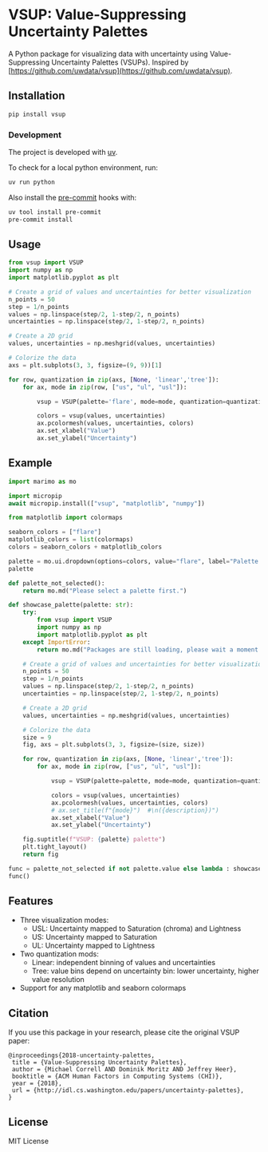 # VSUP: Value-Suppressing Uncertainty Palettes

A Python package for visualizing data with uncertainty using Value-Suppressing Uncertainty Palettes (VSUPs). Inspired by [https://github.com/uwdata/vsup](https://github.com/uwdata/vsup).

## Installation

```bash
pip install vsup
```

### Development

The project is developed with [uv](https://docs.astral.sh/uv/).

To check for a local python environment, run:

```bash
uv run python
```

Also install the [pre-commit](https://pre-commit.com/) hooks with:

```bash
uv tool install pre-commit
pre-commit install
```

## Usage
```python
from vsup import VSUP
import numpy as np
import matplotlib.pyplot as plt

# Create a grid of values and uncertainties for better visualization
n_points = 50
step = 1/n_points
values = np.linspace(step/2, 1-step/2, n_points)
uncertainties = np.linspace(step/2, 1-step/2, n_points)

# Create a 2D grid
values, uncertainties = np.meshgrid(values, uncertainties)

# Colorize the data
axs = plt.subplots(3, 3, figsize=(9, 9))[1]

for row, quantization in zip(axs, [None, 'linear','tree']):
    for ax, mode in zip(row, ["us", "ul", "usl"]):

        vsup = VSUP(palette='flare', mode=mode, quantization=quantization)

        colors = vsup(values, uncertainties)
        ax.pcolormesh(values, uncertainties, colors)
        ax.set_xlabel("Value")
        ax.set_ylabel("Uncertainty")
```

## Example

```python {marimo}
import marimo as mo

import micropip
await micropip.install(["vsup", "matplotlib", "numpy"])

from matplotlib import colormaps

seaborn_colors = ["flare"]
matplotlib_colors = list(colormaps)
colors = seaborn_colors + matplotlib_colors

palette = mo.ui.dropdown(options=colors, value="flare", label="Palette:")
palette
```

```python {marimo}
def palette_not_selected():
    return mo.md("Please select a palette first.")

def showcase_palette(palette: str):
    try:
        from vsup import VSUP
        import numpy as np
        import matplotlib.pyplot as plt
    except ImportError:
        return mo.md("Packages are still loading, please wait a moment.")

    # Create a grid of values and uncertainties for better visualization
    n_points = 50
    step = 1/n_points
    values = np.linspace(step/2, 1-step/2, n_points)
    uncertainties = np.linspace(step/2, 1-step/2, n_points)

    # Create a 2D grid
    values, uncertainties = np.meshgrid(values, uncertainties)

    # Colorize the data
    size = 9
    fig, axs = plt.subplots(3, 3, figsize=(size, size))

    for row, quantization in zip(axs, [None, 'linear','tree']):
        for ax, mode in zip(row, ["us", "ul", "usl"]):

            vsup = VSUP(palette=palette, mode=mode, quantization=quantization)

            colors = vsup(values, uncertainties)
            ax.pcolormesh(values, uncertainties, colors)
            # ax.set_title(f"{mode}")  #\n({description})")
            ax.set_xlabel("Value")
            ax.set_ylabel("Uncertainty")

    fig.suptitle(f"VSUP: {palette} palette")
    plt.tight_layout()
    return fig

func = palette_not_selected if not palette.value else lambda : showcase_palette(palette.value)
func()
```

## Features

- Three visualization modes:
  - USL: Uncertainty mapped to Saturation (chroma) and Lightness
  - US: Uncertainty mapped to Saturation
  - UL: Uncertainty mapped to Lightness
- Two quantization mods:
  - Linear: independent binning of values and uncertainties
  - Tree: value bins depend on uncertainty bin: lower uncertainty, higher value resolution
- Support for any matplotlib and seaborn colormaps

## Citation

If you use this package in your research, please cite the original VSUP paper:

```
@inproceedings{2018-uncertainty-palettes,
 title = {Value-Suppressing Uncertainty Palettes},
 author = {Michael Correll AND Dominik Moritz AND Jeffrey Heer},
 booktitle = {ACM Human Factors in Computing Systems (CHI)},
 year = {2018},
 url = {http://idl.cs.washington.edu/papers/uncertainty-palettes},
}
```

## License

MIT License
